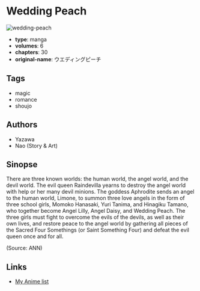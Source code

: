 # Wedding Peach

![wedding-peach](https://cdn.myanimelist.net/images/manga/1/38818.jpg)

-   **type**: manga
-   **volumes**: 6
-   **chapters**: 30
-   **original-name**: ウエディングピーチ

## Tags

-   magic
-   romance
-   shoujo

## Authors

-   Yazawa
-   Nao (Story & Art)

## Sinopse

There are three known worlds: the human world, the angel world, and the devil world. The evil queen Raindevilla yearns to destroy the angel world with help or her many devil minions. The goddess Aphrodite sends an angel to the human world, Limone, to summon three love angels in the form of three school girls, Momoko Hanasaki, Yuri Tanima, and Hinagiku Tamano, who together become Angel Lilly, Angel Daisy, and Wedding Peach. The three girls must fight to overcome the evils of the devils, as well as their own lives, and restore peace to the angel world by gathering all pieces of the Sacred Four Somethings (or Saint Something Four) and defeat the evil queen once and for all.

(Source: ANN)

## Links

-   [My Anime list](https://myanimelist.net/manga/1228/Wedding_Peach)
